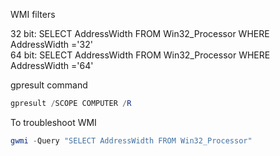 <p>WMI filters</p>

32 bit: SELECT AddressWidth FROM Win32_Processor WHERE AddressWidth ='32' <br />
64 bit: SELECT AddressWidth FROM Win32_Processor WHERE AddressWidth ='64' <br />

<p>gpresult command</p>

```powershell
gpresult /SCOPE COMPUTER /R
```

<p>To troubleshoot WMI</p>

```powershell
gwmi -Query "SELECT AddressWidth FROM Win32_Processor"
```
